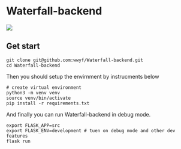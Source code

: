 # Waterfall-backend

![](https://travis-ci.org/wwyf/Waterfall-backend.svg?branch=master)

## Get start

```
git clone git@github.com:wwyf/Waterfall-backend.git
cd Waterfall-backend
```

Then you should setup the envirnment by instrucments below
```
# create virtual environment
python3 -m venv venv
source venv/bin/activate
pip install -r requirements.txt
```

And finally you can run Waterfall-backend in debug mode.
```
export FLASK_APP=src
export FLASK_ENV=development # tuen on debug mode and other dev features
flask run
```
